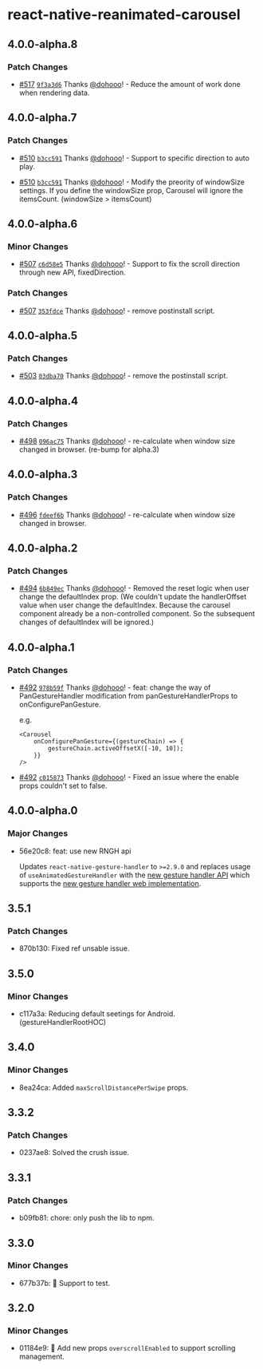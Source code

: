 # react-native-reanimated-carousel

## 4.0.0-alpha.8

### Patch Changes

-   [#517](https://github.com/dohooo/react-native-reanimated-carousel/pull/517) [`9f3a3d6`](https://github.com/dohooo/react-native-reanimated-carousel/commit/9f3a3d6be31a251528fce89613b6308c5382fa93) Thanks [@dohooo](https://github.com/dohooo)! - Reduce the amount of work done when rendering data.

## 4.0.0-alpha.7

### Patch Changes

-   [#510](https://github.com/dohooo/react-native-reanimated-carousel/pull/510) [`b3cc591`](https://github.com/dohooo/react-native-reanimated-carousel/commit/b3cc591dcee83cf240864051018c4aa8403c3f86) Thanks [@dohooo](https://github.com/dohooo)! - Support to specific direction to auto play.

-   [#510](https://github.com/dohooo/react-native-reanimated-carousel/pull/510) [`b3cc591`](https://github.com/dohooo/react-native-reanimated-carousel/commit/b3cc591dcee83cf240864051018c4aa8403c3f86) Thanks [@dohooo](https://github.com/dohooo)! - Modify the preority of windowSize settings. If you define the windowSize prop, Carousel will ignore the itemsCount. (windowSize > itemsCount)

## 4.0.0-alpha.6

### Minor Changes

-   [#507](https://github.com/dohooo/react-native-reanimated-carousel/pull/507) [`c6d58e5`](https://github.com/dohooo/react-native-reanimated-carousel/commit/c6d58e5f099145b1d74a18c4b73a5d3dc1c515e3) Thanks [@dohooo](https://github.com/dohooo)! - Support to fix the scroll direction through new API, fixedDirection.

### Patch Changes

-   [#507](https://github.com/dohooo/react-native-reanimated-carousel/pull/507) [`353fdce`](https://github.com/dohooo/react-native-reanimated-carousel/commit/353fdce59c1b38796801e4180f6ac8dde879f936) Thanks [@dohooo](https://github.com/dohooo)! - remove postinstall script.

## 4.0.0-alpha.5

### Patch Changes

-   [#503](https://github.com/dohooo/react-native-reanimated-carousel/pull/503) [`03dba70`](https://github.com/dohooo/react-native-reanimated-carousel/commit/03dba70a857d6531eceb1ea4d2fd034e3090fe48) Thanks [@dohooo](https://github.com/dohooo)! - remove the postinstall script.

## 4.0.0-alpha.4

### Patch Changes

-   [#498](https://github.com/dohooo/react-native-reanimated-carousel/pull/498) [`096ac75`](https://github.com/dohooo/react-native-reanimated-carousel/commit/096ac756a28aea1ff771b046282320cdac356af8) Thanks [@dohooo](https://github.com/dohooo)! - re-calculate when window size changed in browser. (re-bump for alpha.3)

## 4.0.0-alpha.3

### Patch Changes

-   [#496](https://github.com/dohooo/react-native-reanimated-carousel/pull/496) [`fdeef6b`](https://github.com/dohooo/react-native-reanimated-carousel/commit/fdeef6bd8355de80ea8cdb1cb334a4228819d4d2) Thanks [@dohooo](https://github.com/dohooo)! - re-calculate when window size changed in browser.

## 4.0.0-alpha.2

### Patch Changes

-   [#494](https://github.com/dohooo/react-native-reanimated-carousel/pull/494) [`6b849ec`](https://github.com/dohooo/react-native-reanimated-carousel/commit/6b849ecf1ab0ce265278ec6f925b556de4d15353) Thanks [@dohooo](https://github.com/dohooo)! - Removed the reset logic when user change the defaultIndex prop. (We couldn't update the handlerOffset value when user change the defaultIndex. Because the carousel component already be a non-controlled component. So the subsequent changes of defaultIndex will be ignored.)

## 4.0.0-alpha.1

### Patch Changes

-   [#492](https://github.com/dohooo/react-native-reanimated-carousel/pull/492) [`978b59f`](https://github.com/dohooo/react-native-reanimated-carousel/commit/978b59f0f2d8a96fe1d1de1a1c9fb205fd051cfb) Thanks [@dohooo](https://github.com/dohooo)! - feat: change the way of PanGestureHandler modification from panGestureHandlerProps to onConfigurePanGesture.

    e.g.

    ```tsx
    <Carousel
        onConfigurePanGesture={(gestureChain) => {
            gestureChain.activeOffsetX([-10, 10]);
        }}
    />
    ```

-   [#492](https://github.com/dohooo/react-native-reanimated-carousel/pull/492) [`c015873`](https://github.com/dohooo/react-native-reanimated-carousel/commit/c015873b7a8f4f357b7342c250220ea9968d8b58) Thanks [@dohooo](https://github.com/dohooo)! - Fixed an issue where the enable props couldn't set to false.

## 4.0.0-alpha.0

### Major Changes

-   56e20c8: feat: use new RNGH api

    Updates `react-native-gesture-handler` to `>=2.9.0` and replaces usage of `useAnimatedGestureHandler` with the [new gesture handler API](https://docs.swmansion.com/react-native-gesture-handler/docs/#rngh-20) which supports the [new gesture handler web implementation](https://github.com/software-mansion/react-native-gesture-handler/pull/2157).

## 3.5.1

### Patch Changes

-   870b130: Fixed ref unsable issue.

## 3.5.0

### Minor Changes

-   c117a3a: Reducing default seetings for Android. (gestureHandlerRootHOC)

## 3.4.0

### Minor Changes

-   8ea24ca: Added `maxScrollDistancePerSwipe` props.

## 3.3.2

### Patch Changes

-   0237ae8: Solved the crush issue.

## 3.3.1

### Patch Changes

-   b09fb81: chore: only push the lib to npm.

## 3.3.0

### Minor Changes

-   677b37b: 🚀 Support to test.

## 3.2.0

### Minor Changes

-   01184e9: 🚀 Add new props `overscrollEnabled` to support scrolling management.

